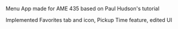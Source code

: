 Menu App made for AME 435
based on Paul Hudson's tutorial

Implemented Favorites tab and icon, Pickup Time feature, edited UI
